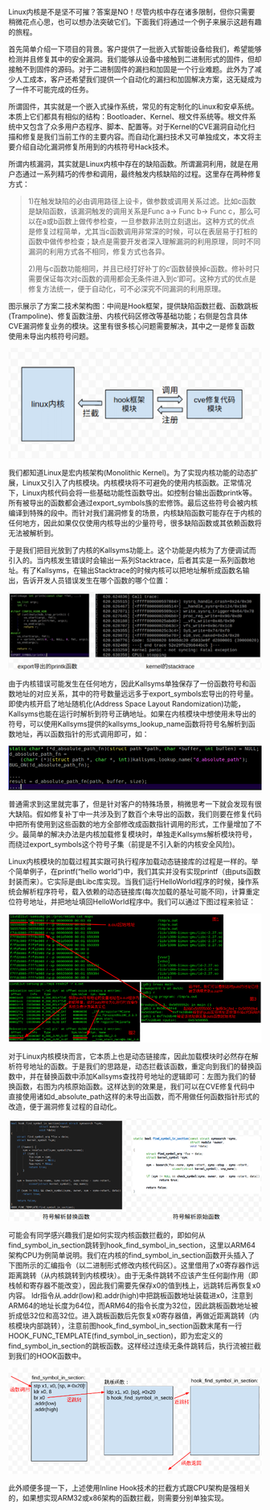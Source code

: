 
Linux内核是不是坚不可摧？答案是NO！尽管内核中存在诸多限制，但你只需要稍微花点心思，也可以想办法突破它们。下面我们将通过一个例子来展示这趟有趣的旅程。  

首先简单介绍一下项目的背景。客户提供了一批嵌入式智能设备给我们，希望能够检测并且修复其中的安全漏洞。我们能够从设备中接触到二进制形式的固件，但却接触不到固件的源码。对于二进制固件的漏扫和加固是一个行业难题。此外为了减少人工成本，客户还希望我们提供一个自动化的漏扫和加固解决方案，这无疑成为了一件不可能完成的任务。   

所谓固件，其实就是一个嵌入式操作系统，常见的有定制化的Linux和安卓系统。本质上它们都具有相似的结构：Bootloader、Kernel、根文件系统等。根文件系统中又包含了众多用户态程序、脚本、配置等。对于Kernel的CVE漏洞自动化扫描和修复是我们当前工作的主要内容。而自动化漏扫技术又可单独成文，本文将主要介绍自动化漏洞修复所用到的内核符号Hack技术。  

所谓内核漏洞，其实就是Linux内核中存在的缺陷函数。所谓漏洞利用，就是在用户态通过一系列精巧的传参和调用，最终触发内核缺陷的过程。这里存在两种修复方式：  

>1)在触发缺陷的必由调用路径上设卡，做参数或调用关系过滤。比如c函数是缺陷函数，该漏洞触发的调用关系是Func a-> Func b-> Func c，那么可以在a或b函数上做传参检查，一旦参数非法则立刻退出。这种方式的优点是修复过程简单，尤其当c函数调用非常深的时候，可以在表层易于打桩的函数中做传参检查；缺点是需要开发者深入理解漏洞的利用原理，同时不同漏洞的利用方式各不相同，修复方式也各异。  
>
>2)用与c函数功能相同，并且已经打好补丁的c‘函数替换掉c函数。修补时只需要保证每次对c函数的调用都会无条件进入到c’即可。这种方式的优点是修复方法统一，便于自动化，可不必深究不同漏洞的利用原理。  
>
图示展示了方案二技术架构图：中间是Hook框架，提供缺陷函数拦截、函数跳板(Trampoline)、修复函数注册、内核代码区修改等基础功能；右侧是包含具体CVE漏洞修复业务的模块。这里有很多核心问题需要解决，其中之一是修复函数使用未导出内核符号问题。

![Image text](https://raw.githubusercontent.com/LabZion/Official_WebSite/master/public/picture/blogs/Linux%20Blog1.png)  

我们都知道Linux是宏内核架构(Monolithic Kernel)。为了实现内核功能的动态扩展，Linux又引入了内核模块。内核模块将不可避免的使用内核函数。正常情况下，Linux内核代码会将一些基础功能性函数导出。如控制台输出函数printk等。所有被导出的函数都会通过export_symbols族的宏修饰。最后这些符号会被内核编译到特殊的段中。而针对我们漏洞修复的场景，内核缺陷函数可能存在于内核的任何地方，因此如果仅仅使用内核导出的少量符号，很多缺陷函数或其依赖函数将无法被解析到。  
 
于是我们把目光放到了内核的Kallsyms功能上。这个功能是内核为了方便调试而引入的。当内核发生错误时会输出一系列Stacktrace，后者其实是一系列函数地址。有了Kallsyms，在输出Stacktrace的时候内核可以把地址解析成函数名输出，告诉开发人员错误发生在哪个函数的哪个位置：  

![Image text](https://raw.githubusercontent.com/LabZion/Official_WebSite/master/public/picture/blogs/Linux%20Blog2.png)  

由于内核错误可能发生在任何地方，因此Kallsyms单独保存了一份函数符号和函数地址的对应关系，其中的符号数量远远多于export_symbols宏导出的符号量。即使内核开启了地址随机化(Address Space Layout Randomization)功能，Kallsyms也能在运行时解析到符号正确地址。如果在内核模块中想使用未导出的符号，可以使用Kallsyms提供的kallsyms_lookup_name函数将符号名解析到函数地址，再以函数指针的形式调用即可，如：  

![Image text](https://raw.githubusercontent.com/LabZion/Official_WebSite/master/public/picture/blogs/Linux%20Blog3.png)  

普通需求到这里就完事了，但是针对客户的特殊场景，稍微思考一下就会发现有很大缺陷。假如修复补丁中一共涉及到了数百个未导出的函数，我们则要在修复代码中把所有使用到这些函数的地方全部修改成函数指针调用的形式，工作量增加了不少。最简单的解决办法是内核加载修复模块时，单独走Kallsyms解析模块符号，而绕过export_symbols这个符号子集（前提是不引入新的内核安全风险)。  

Linux内核模块的加载过程其实跟可执行程序加载动态链接库的过程是一样的。举个简单例子，在printf(“hello world”)中，我们其实并没有实现printf（由puts函数封装而来）。它实际是由Libc库实现。当我们运行HelloWorld程序的时候，操作系统会解析程序符号，载入依赖的动态链接库(每次加载的基址可能不同)，计算重定位符号地址，并把地址填回HelloWorld程序中。我们可以通过下图过程来验证：  

![Image text](https://raw.githubusercontent.com/LabZion/Official_WebSite/master/public/picture/blogs/Linux%20Blog4.png)  

对于Linux内核模块而言，它本质上也是动态链接库，因此加载模块时必然存在解析符号地址的函数。于是我们的思路是，动态拦截该函数，重定向到我们的替换函数中，并在替换函数中添加Kallsyms查找符号地址的逻辑即可：左图为我们的替换函数，右图为内核原始函数。这样达到的效果是，我们可以在CVE修复代码中直接使用诸如d_absolute_path这样的未导出函数，而不用做任何函数指针形式的改造，便于漏洞修复过程的自动化。  

![Image text](https://raw.githubusercontent.com/LabZion/Official_WebSite/master/public/picture/blogs/Linux%20Blog5.png)  

可能会有同学感兴趣我们是如何实现内核函数拦截的，即如何从find_symbol_in_section跳转到hook_find_symbol_in_section，这里以ARM64架构CPU为例简单说明。我们在内核的find_symbol_in_section函数开头插入了下图所示的汇编指令（以二进制形式修改内核代码区）。这里借用了x0寄存器作远距离跳转（从内核跳转到内核模块）。由于无条件跳转不应该产生任何副作用（即栈帧和寄存器不能改变），因此我们需要先保存x0的值到栈上，远跳转后再恢复x0内容。
 ldr指令从.addr(low)和.addr(high)中把跳板函数地址装载进x0，注意到ARM64的地址长度为64位，而ARM64的指令长度为32位，因此跳板函数地址被折成低32位和高32位。进入跳板函数后先恢复x0寄存器值，再做近距离跳转（内核模块内部跳转），注意前图hook_find_symbol_in_section函数末尾有一行HOOK_FUNC_TEMPLATE(find_symbol_in_section)，即为宏定义的find_symbol_in_section的跳板函数。这样经过连续无条件跳转后，执行流被拦截到我们的HOOK函数中。  
 
![Image text](https://raw.githubusercontent.com/LabZion/Official_WebSite/master/public/picture/blogs/Linux%20Blog6.png)  

此外顺便多提一下，上述使用Inline Hook技术的拦截方式跟CPU架构是强相关的，如果想实现ARM32或x86架构的函数拦截，则需要分别单独实现。
 

